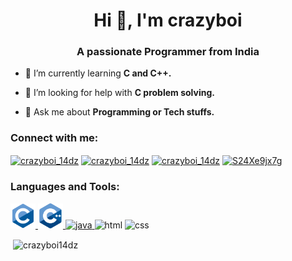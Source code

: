 <h1 align="center">Hi 👋, I'm crazyboi</h1>
<h3 align="center">A passionate Programmer from India</h3>

- 🌱 I’m currently learning **C and C++.**

- 🤝 I’m looking for help with **C problem solving.**

- 💬 Ask me about **Programming or Tech stuffs.**

<h3 align="left">Connect with me:</h3>
<p align="left">
<a href="https://twitter.com/14dzCrazyboi?s=09" target="blank"><img align="center" src="https://raw.githubusercontent.com/rahuldkjain/github-profile-readme-generator/master/src/images/icons/Social/twitter.svg" alt="crazyboi_14dz" height="30" width="40" /></a>
<a href="https://instagram.com/crazyboi_14dz" target="blank"><img align="center" src="https://raw.githubusercontent.com/rahuldkjain/github-profile-readme-generator/master/src/images/icons/Social/instagram.svg" alt="crazyboi_14dz" height="30" width="40" /></a>
<a href="https://www.youtube.com/channel/UCxquAQfK_6sjd1ID0rvM3Fg" target="blank"><img align="center" src="https://raw.githubusercontent.com/rahuldkjain/github-profile-readme-generator/master/src/images/icons/Social/youtube.svg" alt="crazyboi_14dz" height="30" width="40" /></a>
<a href="https://discord.gg/S24Xe9jx7g" target="blank"><img align="center" src="https://raw.githubusercontent.com/rahuldkjain/github-profile-readme-generator/master/src/images/icons/Social/discord.svg" alt="S24Xe9jx7g" height="30" width="40" /></a>
</p>

<h3 align="left">Languages and Tools:</h3>
<p align="left"> <a href="https://www.cprogramming.com/" target="_blank" rel="noreferrer"> <img src="https://raw.githubusercontent.com/devicons/devicon/master/icons/c/c-original.svg" alt="c" width="40" height="40"/> </a> <a href="https://www.w3schools.com/cpp/" target="_blank" rel="noreferrer"> <img src="https://raw.githubusercontent.com/devicons/devicon/master/icons/cplusplus/cplusplus-original.svg" alt="cplusplus" width="40" height="40"/> <img src="https://abhisheks008.github.io/CV/assets/images/skills/java.png" alt="java" width="40" height="40"/> </a> <a href="https://www.w3schools.com/java/" target="_blank" rel="noreferrer"></a> <img src="https://logos-download.com/wp-content/uploads/2017/07/HTML5_badge.png" alt="html" width="40" height="40"/> </a> <a href="https://www.w3schools.com/html/" target="_blank" rel="noreferrer"></a><img src="https://joshua-d-miller.com/assets/img/CSS.png" alt="css" width="40" height="40"/> </a> <a href="https://www.w3schools.com/css/" target="_blank" rel="noreferrer"></a></p>

<p>&nbsp;<img align="center" src="https://github-readme-stats.vercel.app/api?username=crazyboi14dz&show_icons=true&locale=en" alt="crazyboi14dz" /></p>
